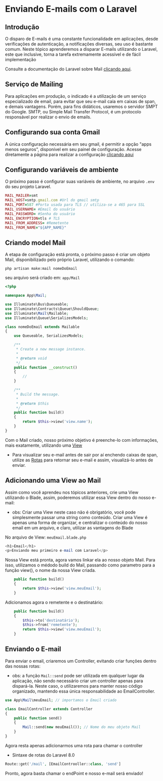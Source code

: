 # Enviando E-mails com o Laravel

## Introdução
O disparo de E-mails é uma constante funcionalidade em aplicações, desde verificações de autenticação, a notificações diversas, seu uso é bastante comum. Neste tópico aprenderemos a disparar E-mails utilizando o Laravel, este que inclusive, torna a tarefa extremamente acessível e de fácil implementação 

Consulte a documentação do Laravel sobre Mail [clicando aqui](https://laravel.com/docs/8.x/mail).

## Serviço de Mailing
Para aplicações em produção, o indicado é a utilização de um serviço especializado de email, para evitar que seu e-mail caia em caixas de span, e demais vantagens. Porém, para fins didáticos, usaremos o servidor SMPT do Google.
SMTP, ou Simple Mail Transfer Protocol, é um protocolo responsável por realizar o envio de emails.

## Configurando sua conta Gmail
A única configuração necessária em seu gmail, é permitir a opção "apps menos seguros", disponível em seu painel de configuração.
Acesse diretamente a página para realizar a configuração [clicando aqui](https://myaccount.google.com/u/0/lesssecureapps)

## Configurando variáveis de ambiente
O próximo passo é configurar suas variáveis de ambiente, no arquivo `.env` do seu projeto Laravel.
```ruby
MAIL_MAILER=smt
MAIL_HOST=smtp.gmail.com #Url do gmail smtp
MAIL_PORT=587 #Porta usada para TLS // utiliza-se a 465 para SSL
MAIL_USERNAME= #Email do usuário
MAIL_PASSWORD= #Senha do usuário
MAIL_ENCRYPTION=tls # TLS
MAIL_FROM_ADDRESS= #Remetente 
MAIL_FROM_NAME="${APP_NAME}"
```

## Criando model Mail

A etapa de configuração está pronta, o próximo passo é criar um objeto Mail, disponibilizado pelo próprio Laravel, utilizando o comando:
```
php artisan make:mail nomeDoEmail
```

seu arquivo será criado em: `app/Mail`

```php
<?php

namespace App\Mail;

use Illuminate\Bus\Queueable;
use Illuminate\Contracts\Queue\ShouldQueue;
use Illuminate\Mail\Mailable;
use Illuminate\Queue\SerializesModels;

class nomeDoEmail extends Mailable
{
    use Queueable, SerializesModels;

    /**
     * Create a new message instance.
     *
     * @return void
     */
    public function __construct()
    {
        //
    }

    /**
     * Build the message.
     *
     * @return $this
     */
    public function build()
    {
        return $this->view('view.name');
    }
}
```

Com o Mail criado, nosso próximo objetivo é preenche-lo com informações, mais exatamente, utilizando uma [View](../2-Conceitos/4-Views-blade.md)

* Para visualizar seu e-mail antes de sair por aí enchendo caixas de span, utilize as [Rotas](../2-Conceitos/2-Rotas.md) para retornar seu e-mail e assim, visualizá-lo antes de enviar.

## Adicionando uma View ao Mail
Assim como você aprendeu nos tópicos anteriores, crie uma View utilizando o Blade, assim, poderemos utilizar essa View dentro do nosso e-mail:

* obs: Criar uma View neste caso não é obrigatório, você pode simplesmente passar uma string como conteúdo. Criar uma View é apenas uma forma de organizar, e centralizar o conteúdo do nosso email em um arquivo, e claro, utilizar as vantagens do Blade

No arquivo de View: `meuEmail.blade.php`
```php
<h1>Email</h1>
<p>Enviando meu primeiro e-mail com Laravel</p>
```
Nossa View está pronta, agora vamos linkar ela ao nosso objeto Mail. Para isso, utilizamos o médodo build do Mail, passando como parametro para a função view(), o nome da nossa View criada.

```php
    public function build()
    {
        return $this->view('view.meuEmail');
    }
```
Adicionamos agora o remetente e o destinatário:
```php
    public function build()
    {
        $this->to('destinatário');
        $this->from('remetente');
        return $this->view('view.meuEmail');
    }
```

## Enviando o E-mail
Para enviar o email, criaremos um Controller, evitando criar funções dentro das nossas rotas:

* obs: a função `Mail::send` pode ser utilizada em qualquer lugar da aplicação, não sendo necessário criar um controller apenas para dispará-la. Neste caso, o utilizaremos para manter nosso código organizado, mantendo essa única responsabilidade ao EmailController.

```php
use App\Mail\meuEmail; // importamos o Email criado

class EmailController extends Controller
{
    public function send()
    {
        Mail::send(new meuEmail()); // Nome do meu objeto Mail
    }
}
```
Agora resta apenas adicionarmos uma rota para chamar o controller

* Sintaxe de rotas do Laravel 8.0
```php
Route::get('/mail', [EmailControoller::class, 'send']
```

Pronto, agora basta chamar o endPoint e nosso e-mail será enviado!
